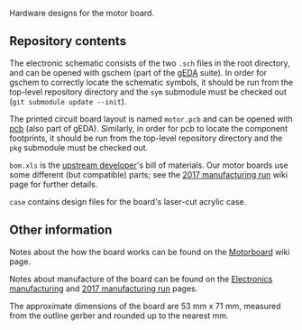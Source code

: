 Hardware designs for the motor board.

## Repository contents

The electronic schematic consists of the two `.sch` files in the root directory, and can be opened with gschem (part of the 
[gEDA][geda] suite). In order for gschem to correctly locate the schematic symbols, it should be run from the top-level 
repository directory and the `sym` submodule must be checked out (`git submodule update --init`).

The printed circuit board layout is named `motor.pcb` and can be opened with [pcb][geda-pcb] (also part of gEDA). Similarly, 
in order for pcb to locate the component footprints, it should be run from the top-level repository directory and the `pkg` 
submodule must be checked out.

`bom.xls` is the [upstream developer][sr]'s bill of materials. Our motor boards use some different (but compatible) 
parts; see the [2017 manufacturing run][wiki-manu-2017] wiki page for further details.

`case` contains design files for the board's laser-cut acrylic case.

## Other information

Notes about the how the board works can be found on the [Motorboard][wiki-mb] wiki page.

Notes about manufacture of the board can be found on the [Electronics manufacturing][wiki-manu] and [2017 manufacturing 
run][wiki-manu-2017] pages.

The approximate dimensions of the board are 53 mm x 71 mm, measured from the outline gerber and rounded up to the nearest mm.

[sr]: https://studentrobotics.org/
[geda]: http://www.geda-project.org/
[geda-pcb]: http://pcb.geda-project.org/
[wiki-mb]: https://github.com/sourcebots/wiki/wiki/Motor-board
[wiki-manu]: https://github.com/sourcebots/wiki/wiki/Electronics-manufacturing
[wiki-manu-2017]: https://github.com/sourcebots/wiki/wiki/2017-manufacturing-run
